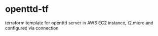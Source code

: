 # openttd-tf
terraform template for openttd server in AWS
EC2 instance, t2.micro and configured via connection
